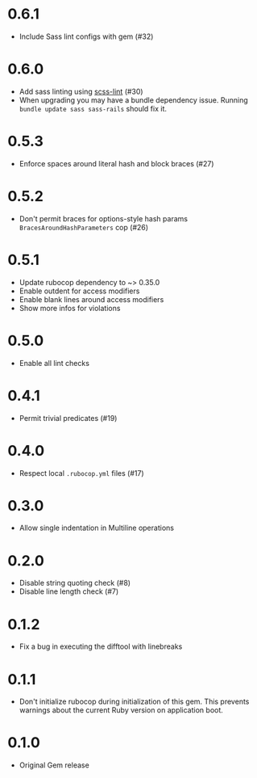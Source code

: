 # 0.6.1

* Include Sass lint configs with gem (#32)

# 0.6.0

* Add sass linting using [scss-lint](https://github.com/brigade/scss-lint) (#30)
* When upgrading you may have a bundle dependency issue. Running `bundle update sass sass-rails` should fix it.

# 0.5.3

* Enforce spaces around literal hash and block braces (#27)

# 0.5.2

* Don't permit braces for options-style hash params
  `BracesAroundHashParameters` cop (#26)

# 0.5.1

* Update rubocop dependency to ~> 0.35.0
* Enable outdent for access modifiers
* Enable blank lines around access modifiers
* Show more infos for violations

# 0.5.0

* Enable all lint checks

# 0.4.1

* Permit trivial predicates (#19)

# 0.4.0

* Respect local `.rubocop.yml` files (#17)

# 0.3.0

* Allow single indentation in Multiline operations

# 0.2.0

* Disable string quoting check (#8)
* Disable line length check (#7)

# 0.1.2

* Fix a bug in executing the difftool with linebreaks

# 0.1.1

* Don't initialize rubocop during initialization of this gem. This prevents
  warnings about the current Ruby version on application boot.

# 0.1.0

* Original Gem release
